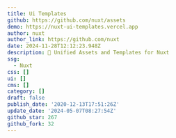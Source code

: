 ```yaml
---
title: Ui Templates
github: https://github.com/nuxt/assets
demo: https://nuxt-ui-templates.vercel.app
author: nuxt
author_link: https://github.com/nuxt
date: 2024-11-28T12:12:23.948Z
description: 🎨 Unified Assets and Templates for Nuxt
ssg:
  - Nuxt
css: []
ui: []
cms: []
category: []
draft: false
publish_date: '2020-12-13T17:51:26Z'
update_date: '2024-05-07T08:27:54Z'
github_star: 267
github_fork: 32
---
```

